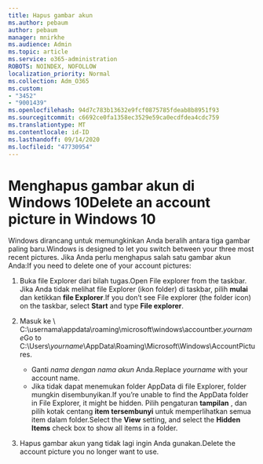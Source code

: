 ```yaml
---
title: Hapus gambar akun
ms.author: pebaum
author: pebaum
manager: mnirkhe
ms.audience: Admin
ms.topic: article
ms.service: o365-administration
ROBOTS: NOINDEX, NOFOLLOW
localization_priority: Normal
ms.collection: Adm_O365
ms.custom:
- "3452"
- "9001439"
ms.openlocfilehash: 94d7c783b13632e9fcf0875785fdeab8b8951f93
ms.sourcegitcommit: c6692ce0fa1358ec3529e59ca0ecdfdea4cdc759
ms.translationtype: MT
ms.contentlocale: id-ID
ms.lasthandoff: 09/14/2020
ms.locfileid: "47730954"
---
```

# <a name="delete-an-account-picture-in-windows-10"></a><span data-ttu-id="016a3-102">Menghapus gambar akun di Windows 10</span><span class="sxs-lookup"><span data-stu-id="016a3-102">Delete an account picture in Windows 10</span></span>

<span data-ttu-id="016a3-103">Windows dirancang untuk memungkinkan Anda beralih antara tiga gambar paling baru.</span><span class="sxs-lookup"><span data-stu-id="016a3-103">Windows is designed to let you switch between your three most recent pictures.</span></span> <span data-ttu-id="016a3-104">Jika Anda perlu menghapus salah satu gambar akun Anda:</span><span class="sxs-lookup"><span data-stu-id="016a3-104">If you need to delete one of your account pictures:</span></span>

1. <span data-ttu-id="016a3-105">Buka file Explorer dari bilah tugas.</span><span class="sxs-lookup"><span data-stu-id="016a3-105">Open File explorer from the taskbar.</span></span> <span data-ttu-id="016a3-106">Jika Anda tidak melihat file Explorer (ikon folder) di taskbar, pilih **mulai** dan ketikkan **file Explorer**.</span><span class="sxs-lookup"><span data-stu-id="016a3-106">If you don’t see File explorer (the folder icon) on the taskbar, select **Start** and type **File explorer**.</span></span>

2. <span data-ttu-id="016a3-107">Masuk ke \\ C:\usernama\appdata\roaming\microsoft\windows\accountber.*yourname*</span><span class="sxs-lookup"><span data-stu-id="016a3-107">Go to C:\Users\\*yourname*\AppData\Roaming\Microsoft\Windows\AccountPictures.</span></span> 
    - <span data-ttu-id="016a3-108">Ganti *nama dengan nama akun* Anda.</span><span class="sxs-lookup"><span data-stu-id="016a3-108">Replace *yourname* with your account name.</span></span>
    - <span data-ttu-id="016a3-109">Jika tidak dapat menemukan folder AppData di file Explorer, folder mungkin disembunyikan.</span><span class="sxs-lookup"><span data-stu-id="016a3-109">If you’re unable to find the AppData folder in File Explorer, it might be hidden.</span></span> <span data-ttu-id="016a3-110">Pilih pengaturan **tampilan** , dan pilih kotak centang **item tersembunyi** untuk memperlihatkan semua item dalam folder.</span><span class="sxs-lookup"><span data-stu-id="016a3-110">Select the **View** setting, and select the **Hidden Items** check box to show all items in a folder.</span></span>

3. <span data-ttu-id="016a3-111">Hapus gambar akun yang tidak lagi ingin Anda gunakan.</span><span class="sxs-lookup"><span data-stu-id="016a3-111">Delete the account picture you no longer want to use.</span></span>
 
 